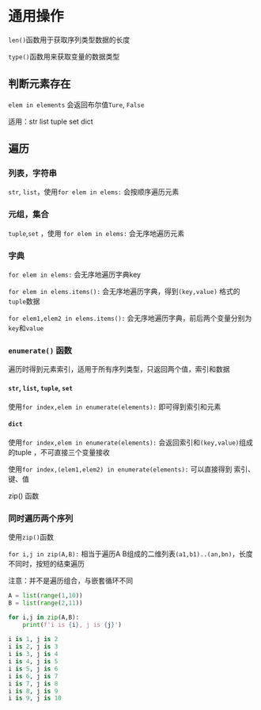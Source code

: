 # 通用操作

`len()`函数用于获取序列类型数据的长度

`type()`函数用来获取变量的数据类型

## 判断元素存在

`elem in elements` 会返回布尔值`Ture`, `False` 

适用：str list tuple set dict 

## 遍历

### 列表，字符串

`str`, `list`，使用`for elem in elems:` 会按顺序遍历元素

### 元组，集合

`tuple`,`set` ，使用 `for elem in elems:` 会无序地遍历元素

### 字典

`for elem in elems:` 会无序地遍历字典key 

`for elem in elems.items():` 会无序地遍历字典，得到`(key,value)` 格式的`tuple`数据

`for elem1,elem2 in elems.items():` 会无序地遍历字典，前后两个变量分别为`key`和`value`

### `enumerate()` 函数

遍历时得到元素索引，适用于所有序列类型，只返回两个值，索引和数据

#### `str`, `list`, `tuple`, `set`

使用`for index,elem in enumerate(elements):` 即可得到索引和元素

#### `dict`

使用`for index,elem in enumerate(elements):` 会返回索引和`(key,value)`组成的tuple ，不可直接三个变量接收

使用`for index,(elem1,elem2) in enumerate(elements):` 可以直接得到 索引、键、值

zip() 函数

### 同时遍历两个序列

使用`zip()`函数

`for i,j in zip(A,B):` 相当于遍历A B组成的二维列表`(a1,b1)..(an,bn)`，长度不同时，按短的结束遍历

注意：并不是遍历组合，与嵌套循环不同

```python
A = list(range(1,10))
B = list(range(2,11))

for i,j in zip(A,B):
    print(f'i is {i}, j is {j}')
    
i is 1, j is 2
i is 2, j is 3
i is 3, j is 4
i is 4, j is 5
i is 5, j is 6
i is 6, j is 7
i is 7, j is 8
i is 8, j is 9
i is 9, j is 10
```

